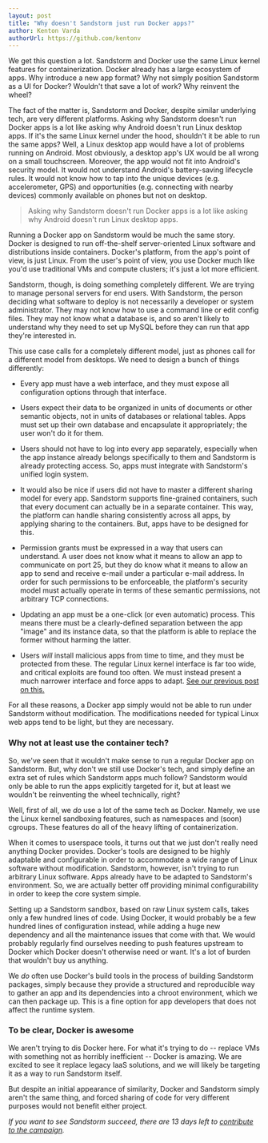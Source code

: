 ```yaml
---
layout: post
title: "Why doesn't Sandstorm just run Docker apps?"
author: Kenton Varda
authorUrl: https://github.com/kentonv
---
```


We get this question a lot. Sandstorm and Docker use the same Linux kernel features for containerization. Docker already has a large ecosystem of apps. Why introduce a new app format? Why not simply position Sandstorm as a UI for Docker? Wouldn't that save a lot of work? Why reinvent the wheel?

The fact of the matter is, Sandstorm and Docker, despite similar underlying tech, are very different platforms. Asking why Sandstorm doesn't run Docker apps is a lot like asking why Android doesn't run Linux desktop apps. If it's the same Linux kernel under the hood, shouldn't it be able to run the same apps? Well, a Linux desktop app would have a lot of problems running on Android. Most obviously, a desktop app's UX would be all wrong on a small touchscreen. Moreover, the app would not fit into Android's security model. It would not understand Android's battery-saving lifecycle rules. It would not know how to tap into the unique devices (e.g. accelerometer, GPS) and opportunities (e.g. connecting with nearby devices) commonly available on phones but not on desktop.

<blockquote>Asking why Sandstorm doesn't run Docker apps is a lot like asking why Android doesn't run Linux desktop apps.</blockquote>

Running a Docker app on Sandstorm would be much the same story. Docker is designed to run off-the-shelf server-oriented Linux software and distributions inside containers. Docker's platform, from the app's point of view, is just Linux. From the user's point of view, you use Docker much like you'd use traditional VMs and compute clusters; it's just a lot more efficient.

Sandstorm, though, is doing something completely different. We are trying to manage personal servers for end users. With Sandstorm, the person deciding what software to deploy is not necessarily a developer or system administrator. They may not know how to use a command line or edit config files. They may not know what a database is, and so aren't likely to understand why they need to set up MySQL before they can run that app they're interested in.

This use case calls for a completely different model, just as phones call for a different model from desktops. We need to design a bunch of things differently:

* Every app must have a web interface, and they must expose all configuration options through that interface.

* Users expect their data to be organized in units of documents or other semantic objects, not in units of databases or relational tables. Apps must set up their own database and encapsulate it appropriately; the user won't do it for them.

* Users should not have to log into every app separately, especially when the app instance already belongs specifically to them and Sandstorm is already protecting access. So, apps must integrate with Sandstorm's unified login system.

* It would also be nice if users did not have to master a different sharing model for every app. Sandstorm supports fine-grained containers, such that every document can actually be in a separate container. This way, the platform can handle sharing consistently across all apps, by applying sharing to the containers. But, apps have to be designed for this.

* Permission grants must be expressed in a way that users can understand. A user does not know what it means to allow an app to communicate on port 25, but they do know what it means to allow an app to send and receive e-mail under a particular e-mail address. In order for such permissions to be enforceable, the platform's security model must actually operate in terms of these semantic permissions, not arbitrary TCP connections.

* Updating an app must be a one-click (or even automatic) process. This means there must be a clearly-defined separation between the app "image" and its instance data, so that the platform is able to replace the former without harming the latter.

* Users _will_ install malicious apps from time to time, and they must be protected from these. The regular Linux kernel interface is far too wide, and critical exploits are found too often. We must instead present a much narrower interface and force apps to adapt. [See our previous post on this.](/news/2014-08-13-sandbox-security.html)

For all these reasons, a Docker app simply would not be able to run under Sandstorm without modification. The modifications needed for typical Linux web apps tend to be light, but they are necessary.

### Why not at least use the container tech?

So, we've seen that it wouldn't make sense to run a regular Docker app on Sandstorm. But, why don't we still use Docker's tech, and simply define an extra set of rules which Sandstorm apps much follow? Sandstorm would only be able to run the apps explicitly targeted for it, but at least we wouldn't be reinventing the wheel technically, right?

Well, first of all, we _do_ use a lot of the same tech as Docker. Namely, we use the Linux kernel sandboxing features, such as namespaces and (soon) cgroups. These features do all of the heavy lifting of containerization.

When it comes to userspace tools, it turns out that we just don't really need anything Docker provides. Docker's tools are designed to be highly adaptable and configurable in order to accommodate a wide range of Linux software without modification. Sandstorm, however, isn't trying to run arbitrary Linux software. Apps already have to be adapted to Sandstorm's environment. So, we are actually better off providing minimal configurability in order to keep the core system simple.

Setting up a Sandstorm sandbox, based on raw Linux system calls, takes only a few hundred lines of code. Using Docker, it would probably be a few hundred lines of configuration instead, while adding a huge new dependency and all the maintenance issues that come with that. We would probably regularly find ourselves needing to push features upstream to Docker which Docker doesn't otherwise need or want. It's a lot of burden that wouldn't buy us anything.

We _do_ often use Docker's build tools in the process of building Sandstorm packages, simply because they provide a structured and reproducible way to gather an app and its dependencies into a chroot environment, which we can then package up. This is a fine option for app developers that does not affect the runtime system.

### To be clear, Docker is awesome

We aren't trying to dis Docker here. For what it's trying to do -- replace VMs with something not as horribly inefficient -- Docker is amazing. We are excited to see it replace legacy IaaS solutions, and we will likely be targeting it as a way to run Sandstorm itself.

But despite an initial appearance of similarity, Docker and Sandstorm simply aren't the same thing, and forced sharing of code for very different purposes would not benefit either project.

_If you want to see Sandstorm succeed, there are 13 days left to [contribute to the campaign](http://igg.me/at/sandstorm)._